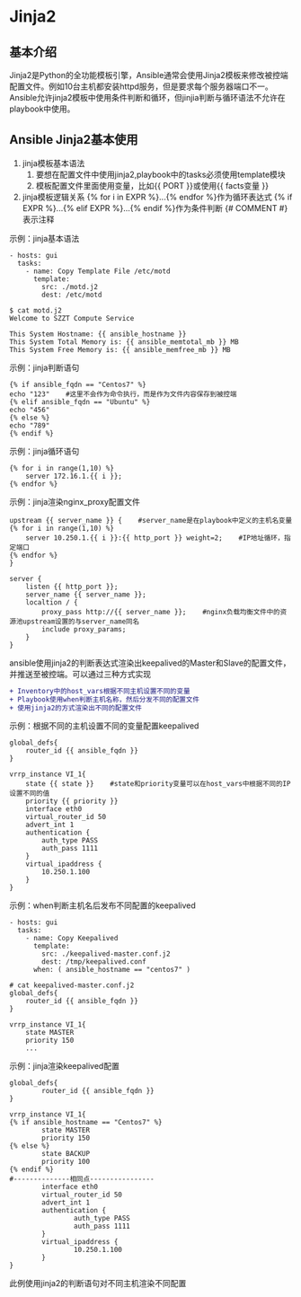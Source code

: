 Jinja2
======

基本介绍
-------
Jinja2是Python的全功能模板引擎，Ansible通常会使用Jinja2模板来修改被控端配置文件。例如10台主机都安装httpd服务，但是要求每个服务器端口不一。Ansible允许jinja2模板中使用条件判断和循环，但jinjia判断与循环语法不允许在playbook中使用。

Ansible Jinja2基本使用
---------------------
1. jinja模板基本语法
	1. 要想在配置文件中使用jinja2,playbook中的tasks必须使用template模块
	2. 模板配置文件里面使用变量，比如{{ PORT }}或使用{{ facts变量 }}
2. jinja模板逻辑关系
	{% for i in EXPR %}...{% endfor %}作为循环表达式
	{% if EXPR %}...{% elif EXPR %}...{% endif %}作为条件判断
	{# COMMENT #}表示注释

示例：jinja基本语法
```shell
- hosts: gui
  tasks:
    - name: Copy Template File /etc/motd
      template: 
        src: ./motd.j2
        dest: /etc/motd

$ cat motd.j2 
Welcome to SZZT Compute Service

This System Hostname: {{ ansible_hostname }}
This System Total Memory is: {{ ansible_memtotal_mb }} MB
This System Free Memory is: {{ ansible_memfree_mb }} MB
```

示例：jinja判断语句
```shell
{% if ansible_fqdn == "Centos7" %}
echo "123"    #这里不会作为命令执行，而是作为文件内容保存到被控端
{% elif ansible_fqdn == "Ubuntu" %}
echo "456"
{% else %}
echo "789"
{% endif %}
```

示例：jinja循环语句
```shell
{% for i in range(1,10) %}
	server 172.16.1.{{ i }};
{% endfor %}
```

示例：jinja渲染nginx_proxy配置文件
```shell
upstream {{ server_name }} {    #server_name是在playbook中定义的主机名变量
{% for i in range(1,10) %}
	server 10.250.1.{{ i }}:{{ http_port }} weight=2;    #IP地址循环，指定端口
{% endfor %}
}

server {
	listen {{ http_port }};
	server_name {{ server_name }};
	localtion / {
		proxy_pass http://{{ server_name }};    #nginx负载均衡文件中的资源池upstream设置的与server_name同名
		include proxy_params;
	}
}
```

ansible使用jinja2的判断表达式渲染出keepalived的Master和Slave的配置文件，并推送至被控端。可以通过三种方式实现
```diff
+ Inventory中的host_vars根据不同主机设置不同的变量
+ Playbook使用when判断主机名称，然后分发不同的配置文件
+ 使用jinja2的方式渲染出不同的配置文件
```
示例：根据不同的主机设置不同的变量配置keepalived
```shell
global_defs{
	router_id {{ ansible_fqdn }}
}

vrrp_instance VI_1{
	state {{ state }}    #state和priority变量可以在host_vars中根据不同的IP设置不同的值
	priority {{ priority }}
	interface eth0
	virtual_router_id 50
	advert_int 1
	authentication {
		auth_type PASS
		auth_pass 1111
	}
	virtual_ipaddress {	
		10.250.1.100
	}
}
```
示例：when判断主机名后发布不同配置的keepalived
```shell
- hosts: gui
  tasks: 
    - name: Copy Keepalived
      template: 
        src: ./keepalived-master.conf.j2
        dest: /tmp/keepalived.conf
      when: ( ansible_hostname == "centos7" )

# cat keepalived-master.conf.j2 
global_defs{
	router_id {{ ansible_fqdn }}
}

vrrp_instance VI_1{
	state MASTER
	priority 150
	...
```
示例：jinja渲染keepalived配置
```shell
global_defs{
        router_id {{ ansible_fqdn }}
}

vrrp_instance VI_1{
{% if ansible_hostname == "Centos7" %}
        state MASTER
        priority 150
{% else %}
        state BACKUP
        priority 100
{% endif %}
#--------------相同点----------------
        interface eth0
        virtual_router_id 50
        advert_int 1
        authentication {
                auth_type PASS
                auth_pass 1111
        }
        virtual_ipaddress {
                10.250.1.100
        }
}
```
此例使用jinja2的判断语句对不同主机渲染不同配置